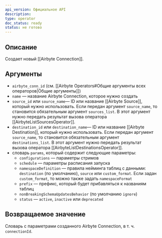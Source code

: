 ```yaml
---
api_version: Официальное API
description: 
type: operator
doc_status: ready
status: не готово
---
```

## Описание
Создает новый [[Airbyte Connection]].
## Аргументы
- `airbyte_conn_id` (см. [[Airbyte Operators#Общие аргументы всех операторов|Общие аргументы]])
- `name` — название Airbyte Connection, которое нужно создать
- `source_id` или `source_name`— ID или название [[Airbyte Source]], который нужно использовать. Если передан аргумент `source_name`, то  становится обязательным аргумент `sources_list`. В этот аргумент нужно передать результат вызова оператора [[AirbyteListSourcesOperator]].
- `destination_id` или `destination_name`— ID или название [[Airbyte Destination]], который нужно использовать. Если передан аргумент `source_name`, то  становится обязательным аргумент `destinations_list`. В этот аргумент нужно передать результат вызова оператора [[AirbyteListDestinationsOperator]].
- словарь `params`, который содержит следующие параметры:
    - `configurations` — параметры стримов
    - `schedule` — параметры расписания запуска
    - `namespaceDefinition` — правила нейминга таблиц с данными: `destination` (по умолчанию), `source` или `custom_format`. Если задан `custom_format`, то можно также задать `namespaceFormat`
    - `prefix` — префикс, который будет прибавляться к названиям таблиц
    - `nonBreakingSchemaUpdatesBehavior` (по умолчанию `ignore`)
    - `status` — `active`, `inactive` или `deprecated`
## Возвращаемое значение
Словарь с параметрами созданного Airbyte Connection, в т. ч. `connectionId`.